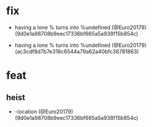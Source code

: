 # fix

* having a lone % turns into %undefined (@Euro20179) (9d0e1a98708b9eec17336bf665a5a938f15b854c)

* having a lone % turns into %undefined (@Euro20179) (ac3cdf8d7b7e318c6544a79a62a40bfc36781863)


# feat

## heist

* -location (@Euro20179) (9d0e1a98708b9eec17336bf665a5a938f15b854c)


